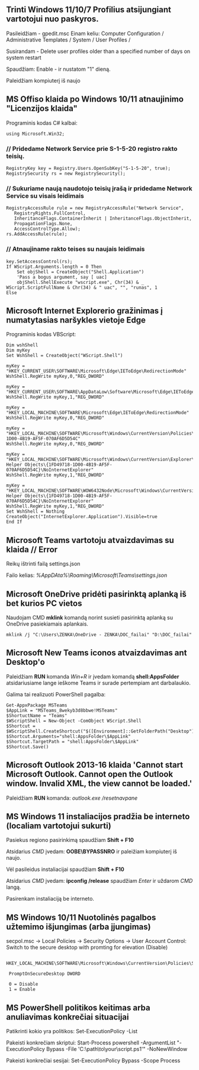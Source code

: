 ## Trinti Windows 11/10/7 Profilius atsijungiant vartotojui nuo paskyros.

Pasileidžiam - gpedit.msc
Einam keliu: Computer Configuration / Administrative Templates / System / User Profiles /

Susirandam - Delete user profiles older than a specified number of days on system restart

Spaudžiam: Enable - ir nustatom "1" dieną.

Paleidžiam kompiuterį iš naujo

## MS Offiso klaida po Windows 10/11 atnaujinimo "Licenzijos klaida"

Programinis kodas C# kalbai:

    using Microsoft.Win32;

### // Pridedame Network Service prie S-1-5-20 registro rakto teisių.

    RegistryKey key = Registry.Users.OpenSubKey("S-1-5-20", true);
    RegistrySecurity rs = new RegistrySecurity();

### // Sukuriame naują naudotojo teisių įrašą ir pridedame Network Service su visais leidimais

    RegistryAccessRule rule = new RegistryAccessRule("Network Service",
       RegistryRights.FullControl,
       InheritanceFlags.ContainerInherit | InheritanceFlags.ObjectInherit,
       PropagationFlags.None,
       AccessControlType.Allow);
    rs.AddAccessRule(rule);

### // Atnaujiname rakto teises su naujais leidimais

    key.SetAccessControl(rs);
    If WScript.Arguments.length = 0 Then
        Set objShell = CreateObject("Shell.Application")
        'Pass a bogus argument, say [ uac]
        objShell.ShellExecute "wscript.exe", Chr(34) & _
    WScript.ScriptFullName & Chr(34) & " uac", "", "runas", 1
    Else

## Microsoft Internet Explorerio gražinimas į numatytasias naršykles vietoje Edge

Programinis kodas VBScript:

    Dim wshShell
    Dim myKey
    Set WshShell = CreateObject("WScript.Shell")

    myKey = "HKEY_CURRENT_USER\SOFTWARE\Microsoft\Edge\IEToEdge\RedirectionMode"
    WshShell.RegWrite myKey,0,"REG_DWORD"

    myKey = "HKEY_CURRENT_USER\SOFTWARE\AppDataLow\Software\Microsoft\Edge\IEToEdge\DisableUpsellEdge"
    WshShell.RegWrite myKey,1,"REG_DWORD"

    myKey = "HKEY_LOCAL_MACHINE\SOFTWARE\Microsoft\Edge\IEToEdge\RedirectionMode"
    WshShell.RegWrite myKey,0,"REG_DWORD"

    myKey = "HKEY_LOCAL_MACHINE\SOFTWARE\Microsoft\Windows\CurrentVersion\Policies\Ext\CLSID\1FD49718-1D00-4B19-AF5F-070AF6D5D54C"
    WshShell.RegWrite myKey,0,"REG_DWORD"

    myKey = "HKEY_LOCAL_MACHINE\SOFTWARE\Microsoft\Windows\CurrentVersion\Explorer\Browser Helper Objects\{1FD49718-1D00-4B19-AF5F-070AF6D5D54C}\NoInternetExplorer"
    WshShell.RegWrite myKey,1,"REG_DWORD"

    myKey = "HKEY_LOCAL_MACHINE\SOFTWARE\WOW6432Node\Microsoft\Windows\CurrentVersion\Explorer\Browser Helper Objects\{1FD49718-1D00-4B19-AF5F-070AF6D5D54C}\NoInternetExplorer"
    WshShell.RegWrite myKey,1,"REG_DWORD"
    Set WshShell = Nothing
    CreateObject("InternetExplorer.Application").Visible=true
    End If

## Microsoft Teams vartotoju atvaizdavimas su klaida // Error

Reikų ištrinti failą settings.json

Failo kelias: _%AppDAta%\Roaming\Microsoft\Teams\settings.json_

## Microsoft OneDrive pridėti pasirinktą aplanką iš bet kurios PC vietos

Naudojam CMD __mklink__ komandą norint susieti pasirinktą aplanką su OneDrive pasiekiamais aplankais. 

    mklink /j "C:\Users\ZENKA\OneDrive - ZENKA\DOC_failai" "D:\DOC_failai"

## Microsoft New Teams iconos atvaizdavimas ant Desktop'o

Paleidžiam __RUN__ komanda _Win+R_ ir įvedam komandą __shell:AppsFolder__ atsidariusiame lange ieškome Teams ir surade pertempiam ant darbalaukio.

Galima tai realizuoti PowerShell pagalba:

    Get-AppxPackage MSTeams
    $AppLink = "MSTeams_8wekyb3d8bbwe!MSTeams"
    $ShortuctName = "Teams"
    $WScriptShell = New-Object -ComObject WScript.Shell
    $Shortcut = $WScriptShell.CreateShortcut("$([Environment]::GetFolderPath("Desktop"))\$ShortuctName.lnk")
    $Shortcut.Arguments="shell:AppsFolder\$AppLink"
    $Shortcut.TargetPath = "shell:AppsFolder\$AppLink"
    $Shortcut.Save()

## Microsoft Outlook 2013-16 klaida 'Cannot start Microsoft Outlook. Cannot open the Outlook window. Invalid XML, the view cannot be loaded.'

Paleidžiam __RUN__ komanda: _outlook.exe /resetnavpane_

## MS Windows 11 instaliacijos pradžia be interneto (localiam vartotojui sukurti)

Pasiekus regiono pasirinkimą spaudžiam __Shift + F10__

Atsidarius _CMD_ įvedam: __OOBE\BYPASSNRO__ ir paleižiam kompiuterį iš naujo.

Vėl pasileidus instaliacijai spaudžiam __Shift + F10__

Atsidarius _CMD_ įvedam: __ipconfig /release__ spaudžiam _Enter_ ir uždarom _CMD_ langą.

Pasirenkam instaliaciją be interneto.

## MS Windows 10/11 Nuotolinės pagalbos užtemimo išjungimas (arba įjungimas)

secpol.msc -> Local Policies -> Security Options -> User Account Control: Switch to the secure desktop with promting for elevation (Disable)

     HKEY_LOCAL_MACHINE\SOFTWARE\Microsoft\Windows\CurrentVersion\Policies\System

     PromptOnSecureDesktop DWORD

     0 = Disable
     1 = Enable

## MS PowerShell politikos keitimas arba anuliavimas konkrečiai situacijai

Patikrinti kokio yra politikos:
     Set-ExecutionPolicy -List

Pakeisti konkrečiam skriptui:
     Start-Process powershell -ArgumentList "-ExecutionPolicy Bypass -File 'C:\path\to\your\script.ps1'" -NoNewWindow

Pakeisti konkrečiai sesijai:
     Set-ExecutionPolicy Bypass -Scope Process





